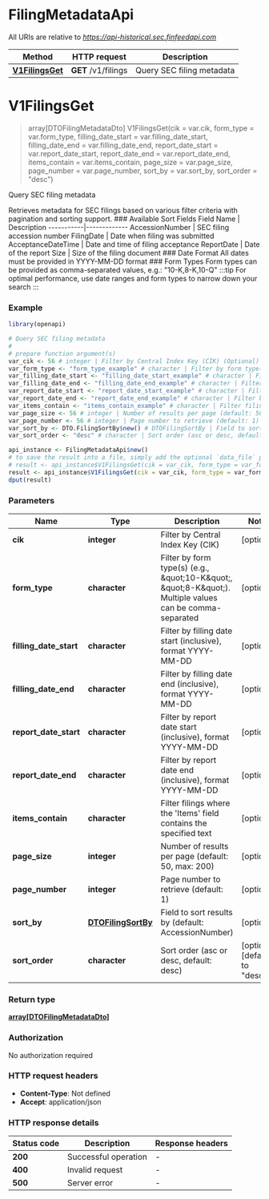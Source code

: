 # FilingMetadataApi

All URIs are relative to *https://api-historical.sec.finfeedapi.com*

Method | HTTP request | Description
------------- | ------------- | -------------
[**V1FilingsGet**](FilingMetadataApi.md#V1FilingsGet) | **GET** /v1/filings | Query SEC filing metadata


# **V1FilingsGet**
> array[DTOFilingMetadataDto] V1FilingsGet(cik = var.cik, form_type = var.form_type, filling_date_start = var.filling_date_start, filling_date_end = var.filling_date_end, report_date_start = var.report_date_start, report_date_end = var.report_date_end, items_contain = var.items_contain, page_size = var.page_size, page_number = var.page_number, sort_by = var.sort_by, sort_order = "desc")

Query SEC filing metadata

Retrieves metadata for SEC filings based on various filter criteria with pagination and sorting support.    ### Available Sort Fields    Field Name | Description  -----------|-------------  AccessionNumber | SEC filing accession number  FilingDate | Date when filing was submitted  AcceptanceDateTime | Date and time of filing acceptance  ReportDate | Date of the report  Size | Size of the filing document    ### Date Format  All dates must be provided in YYYY-MM-DD format    ### Form Types  Form types can be provided as comma-separated values, e.g.: \"10-K,8-K,10-Q\"    :::tip  For optimal performance, use date ranges and form types to narrow down your search  :::

### Example
```R
library(openapi)

# Query SEC filing metadata
#
# prepare function argument(s)
var_cik <- 56 # integer | Filter by Central Index Key (CIK) (Optional)
var_form_type <- "form_type_example" # character | Filter by form type(s) (e.g., \"10-K\", \"8-K\"). Multiple values can be comma-separated (Optional)
var_filling_date_start <- "filling_date_start_example" # character | Filter by filling date start (inclusive), format YYYY-MM-DD (Optional)
var_filling_date_end <- "filling_date_end_example" # character | Filter by filling date end (inclusive), format YYYY-MM-DD (Optional)
var_report_date_start <- "report_date_start_example" # character | Filter by report date start (inclusive), format YYYY-MM-DD (Optional)
var_report_date_end <- "report_date_end_example" # character | Filter by report date end (inclusive), format YYYY-MM-DD (Optional)
var_items_contain <- "items_contain_example" # character | Filter filings where the 'Items' field contains the specified text (Optional)
var_page_size <- 56 # integer | Number of results per page (default: 50, max: 200) (Optional)
var_page_number <- 56 # integer | Page number to retrieve (default: 1) (Optional)
var_sort_by <- DTO.FilingSortBy$new() # DTOFilingSortBy | Field to sort results by (default: AccessionNumber) (Optional)
var_sort_order <- "desc" # character | Sort order (asc or desc, default: desc) (Optional)

api_instance <- FilingMetadataApi$new()
# to save the result into a file, simply add the optional `data_file` parameter, e.g.
# result <- api_instance$V1FilingsGet(cik = var_cik, form_type = var_form_type, filling_date_start = var_filling_date_start, filling_date_end = var_filling_date_end, report_date_start = var_report_date_start, report_date_end = var_report_date_end, items_contain = var_items_contain, page_size = var_page_size, page_number = var_page_number, sort_by = var_sort_by, sort_order = var_sort_orderdata_file = "result.txt")
result <- api_instance$V1FilingsGet(cik = var_cik, form_type = var_form_type, filling_date_start = var_filling_date_start, filling_date_end = var_filling_date_end, report_date_start = var_report_date_start, report_date_end = var_report_date_end, items_contain = var_items_contain, page_size = var_page_size, page_number = var_page_number, sort_by = var_sort_by, sort_order = var_sort_order)
dput(result)
```

### Parameters

Name | Type | Description  | Notes
------------- | ------------- | ------------- | -------------
 **cik** | **integer**| Filter by Central Index Key (CIK) | [optional] 
 **form_type** | **character**| Filter by form type(s) (e.g., \&quot;10-K\&quot;, \&quot;8-K\&quot;). Multiple values can be comma-separated | [optional] 
 **filling_date_start** | **character**| Filter by filling date start (inclusive), format YYYY-MM-DD | [optional] 
 **filling_date_end** | **character**| Filter by filling date end (inclusive), format YYYY-MM-DD | [optional] 
 **report_date_start** | **character**| Filter by report date start (inclusive), format YYYY-MM-DD | [optional] 
 **report_date_end** | **character**| Filter by report date end (inclusive), format YYYY-MM-DD | [optional] 
 **items_contain** | **character**| Filter filings where the &#39;Items&#39; field contains the specified text | [optional] 
 **page_size** | **integer**| Number of results per page (default: 50, max: 200) | [optional] 
 **page_number** | **integer**| Page number to retrieve (default: 1) | [optional] 
 **sort_by** | [**DTOFilingSortBy**](.md)| Field to sort results by (default: AccessionNumber) | [optional] 
 **sort_order** | **character**| Sort order (asc or desc, default: desc) | [optional] [default to &quot;desc&quot;]

### Return type

[**array[DTOFilingMetadataDto]**](DTO.FilingMetadataDto.md)

### Authorization

No authorization required

### HTTP request headers

 - **Content-Type**: Not defined
 - **Accept**: application/json

### HTTP response details
| Status code | Description | Response headers |
|-------------|-------------|------------------|
| **200** | Successful operation |  -  |
| **400** | Invalid request |  -  |
| **500** | Server error |  -  |

